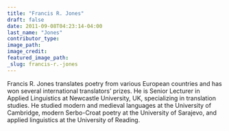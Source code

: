 ```yaml
---
title: "Francis R. Jones"
draft: false
date: 2011-09-08T04:23:14-04:00
last_name: "Jones"
contributor_type:
image_path:
image_credit:
featured_image_path:
_slug: francis-r.-jones
---
```


Francis R. Jones translates poetry from various European countries and has won several international translators’ prizes. He is Senior Lecturer in Applied Linguistics at Newcastle University, UK, specializing in translation studies. He studied modern and medieval languages at the University of Cambridge, modern Serbo-Croat poetry at the University of Sarajevo, and applied linguistics at the University of Reading.

